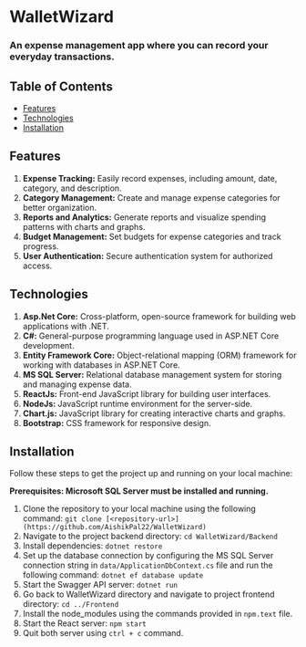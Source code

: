# WalletWizard

### An expense management app where you can record your everyday transactions.

## Table of Contents

- [Features](#features)
- [Technologies](#technologies)
- [Installation](#installation)

## Features

1. **Expense Tracking:** Easily record expenses, including amount, date, category, and description.
2. **Category Management:** Create and manage expense categories for better organization.
3. **Reports and Analytics:** Generate reports and visualize spending patterns with charts and graphs.
4. **Budget Management:** Set budgets for expense categories and track progress.
5. **User Authentication:** Secure authentication system for authorized access.

## Technologies

1. **Asp.Net Core:** Cross-platform, open-source framework for building web applications with .NET.
2. **C#:** General-purpose programming language used in ASP.NET Core development.
3. **Entity Framework Core:** Object-relational mapping (ORM) framework for working with databases in ASP.NET Core.
4. **MS SQL Server:** Relational database management system for storing and managing expense data.
5. **ReactJs:** Front-end JavaScript library for building user interfaces.
6. **NodeJs:** JavaScript runtime environment for the server-side.
7. **Chart.js:** JavaScript library for creating interactive charts and graphs.
8. **Bootstrap:** CSS framework for responsive design.

## Installation

Follow these steps to get the project up and running on your local machine:

**Prerequisites: Microsoft SQL Server must be installed and running.**
1. Clone the repository to your local machine using the following command: `git clone [<repository-url>](https://github.com/AishikPal22/WalletWizard)`
2. Navigate to the project backend directory: `cd WalletWizard/Backend`
3. Install dependencies: `dotnet restore`
4. Set up the database connection by configuring the MS SQL Server connection string in `data/ApplicationDbContext.cs` file
   and run the following command: `dotnet ef database update`
5. Start the Swagger API server: `dotnet run`
6. Go back to WalletWizard directory and navigate to project frontend directory: `cd ../Frontend`
7. Install the node_modules using the commands provided in `npm.text` file.
8. Start the React server: `npm start`
9. Quit both server using `ctrl + c` command.

